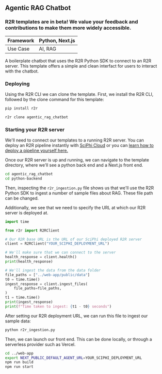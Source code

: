 ## Agentic RAG Chatbot

### R2R templates are in beta! We value your feedback and contributions to make them more widely accessible.

| Framework | Python, Next.js |
|-----------|-----------------|
| Use Case  | AI, RAG         |


A boilerplate chatbot that uses the R2R Python SDK to connect to an R2R server. This template offers a simple and clean interfact for users to interact with the chatbot.

### Deploying
Using the R2R CLI we can clone the template. First, we install the R2R CLI, followed by the clone command for this template:
```bash
pip install r2r

r2r clone agentic_rag_chatbot
```

### Starting your R2R server
We'll need to connect our templates to a running R2R server. You can deploy an R2R pipeline instantly with [SciPhi Cloud](https://app.sciphi.ai/) or you can [learn how to deploy a pipeline yourself here.](https://r2r-docs.sciphi.ai/documentation/installation)

Once our R2R server is up and running, we can navigate to the template directory, where we'll see a python back end and a Next.js front end.

```bash
cd agentic_rag_chatbot
cd python-backend
```

Then, inspecting the `r2r_ingestion.py` file shows us that we'll use the R2R Python SDK to ingest a number of sample files about RAG. These file path can be changed.

Additionally, we see that we need to specify the URL at which our R2R server is deployed at.

```python
import time

from r2r import R2RClient

# Our R2R base URL is the URL of our SciPhi deployed R2R server
client = R2RClient("YOUR_SCIPHI_DEPLOYMENT_URL")

# We'll make sure that we can connect to the server
health_response = client.health()
print(health_response)

# We'll ingest the data from the data folder
file_paths = ["../web-app/public/data"]
t0 = time.time()
ingest_response = client.ingest_files(
    file_paths=file_paths,
)
t1 = time.time()
print(ingest_response)
print(f"Time taken to ingest: {t1 - t0} seconds")
```

After setting our R2R deployment URL, we can run this file to ingest our sample data:
```python
python r2r_ingestion.py
```

Then, we can launch our front end. This can be done locally, or through a serverless provider such as Vercel.

```bash
cd ../web-app
export NEXT_PUBLIC_DEFAULT_AGENT_URL=YOUR_SCIPHI_DEPLOYMENT_URL
npm run build
npm run start
```
